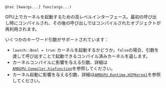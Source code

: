 ```
@roc [kwargs...] func(args...)
```

GPU上でカーネルを起動するための高レベルインターフェース。最初の呼び出し時にコンパイルされ、その後の呼び出しではコンパイルされたオブジェクトが再利用されます。

いくつかのキーワード引数がサポートされています：

  * `launch::Bool = true`: カーネルを起動するかどうか。`false`の場合、引数を渡して呼び出すことで起動できるコンパイル済みカーネルを返します。
  * カーネルコンパイルに影響を与える引数、詳細は[`AMDGPU.Compiler.hipfunction`](@ref)を参照してください。
  * カーネル起動に影響を与える引数、詳細は[`AMDGPU.Runtime.HIPKernel`](@ref)を参照してください。
